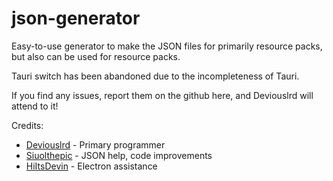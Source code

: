 # json-generator
Easy-to-use generator to make the JSON files for primarily resource packs, but also can be used for resource packs.

Tauri switch has been abandoned due to the incompleteness of Tauri.




If you find any issues, report them on the github here, and Deviouslrd will attend to it!

Credits: 
- [Deviouslrd](https://github.com/Deviouslrd) - Primary programmer
- [Siuolthepic](https://github.com/Siuolthepic) - JSON help, code improvements
- [HiItsDevin](https://github.com/HiItsDevin) - Electron assistance
